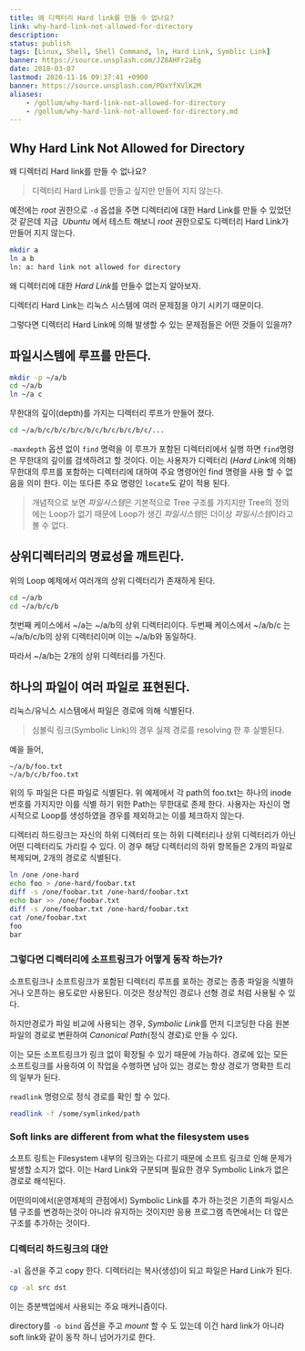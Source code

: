 ```yaml
---
title: 왜 디렉터리 Hard link를 만들 수 없나요?
link: why-hard-link-not-allowed-for-directory
description: 
status: publish
tags: [Linux, Shell, Shell Command, ln, Hard Link, Symblic Link]
banner: https://source.unsplash.com/JZ8AHFr2aEg
date: 2018-03-07
lastmod: 2020-11-16 09:37:41 +0900
banner: https://source.unsplash.com/PDxYfXVlK2M
aliases:
    - /gollum/why-hard-link-not-allowed-for-directory
    - /gollum/why-hard-link-not-allowed-for-directory.md
---
```


## Why Hard Link Not Allowed for Directory
왜 디렉터리 Hard link를 만들 수 없나요?

> 디렉터리 Hard Link를 만들고 싶지만 만들어 지지 않는다. 

예전에는 *root* 권한으로 `-d` 옵셥을 주면 디렉터리에 대한 Hard Link를 만들 수 있었던것 같은데 지금  *Ubuntu* 에서 테스트 해보니 *root* 권한으로도 디렉터리 Hard Link가 만들어 지지 않는다. 
    
```bash    
mkdir a
ln a b
ln: a: hard link not allowed for directory
```

왜 디렉터리에 대한 *Hard Link*를 만들수 없는지 알아보자.
<!--more-->


디렉터리 Hard Link는 리눅스 시스템에 여러 문제점을 야기 시키기 때문이다. 

그렇다면 디렉터리 Hard Link에 의해 발생할 수 있는 문제점들은 어떤 것들이 있을까?

## 파일시스템에 루프를 만든다.
    
```bash    
mkdir -p ~/a/b
cd ~/a/b
ln ~/a c
```

무한대의 깊이(depth)를 가지는 디렉터리 루프가 만들어 졌다. 
    
```bash    
cd ~/a/b/c/b/c/b/c/b/c/b/c/b/c/b/c/...
```
    

`-maxdepth` 옵션 없이 `find` 명력을 이 루프가 포함된 디렉터리에서 실행 하면 `find`명령은 무한대의 깊이를 검색하려고 할 것이다. 이는 사용자가 디렉터리 (*Hard Link*에 의해)무한대의 루프를 포함하는 디렉터리에 대하여 주요 명령어인 find 명령을 사용 할 수 없음을 의미 한다. 이는 또다른 주요 명령인 `locate`도 같이 적용 된다. 

> 개념적으로 보면 *파일시스템*은 기본적으로 Tree 구조를 가지지만 Tree의 정의에는 Loop가 없기 때문에 Loop가 생긴 *파일시스템*은 더이상 *파일시스템*이라고 볼 수 없다. 

## 상위디렉터리의 명료성을 깨트린다.

위의 Loop 예제에서 여러개의 상위 디렉터리가 존재하게 된다. 
    
```bash
cd ~/a/b
cd ~/a/b/c/b
```

첫번째 케이스에서 ~/a는 ~/a/b의 상위 디렉터리이다. 두번째 케이스에서 ~/a/b/c 는 ~/a/b/c/b의 상위 디렉터리이며 이는 ~/a/b와 동일하다. 

따라서 ~/a/b는 2개의 상위 디렉터리를 가진다. 

## 하나의 파일이 여러 파일로 표현된다.

리눅스/유닉스 시스템에서 파일은 경로에 의해 식별된다. 

> 심볼릭 링크(Symbolic Link)의 경우 실제 경로를 resolving 한 후 실별된다. 

예을 들어, 
    
```    
~/a/b/foo.txt
~/a/b/c/b/foo.txt
```
    

위의 두 파일은 다른 파일로 식별된다. 위 예제에서 각 path의 foo.txt는 하나의 inode 번호를 가지지만 이를 식별 하기 위한 Path는 무한대로 존제 한다. 사용자는 자신이 명시적으로 Loop를 생성하였을 경우를 제외하고는 이를 체크하지 않는다. 

디렉터리 하드링크는 자신의 하위 디렉터리 또는 하위 디렉터리나 상위 디렉터리가 아닌 어떤 디렉터리도 가리킬 수 있다. 이 경우 해당 디렉터리의 하위 항목들은 2개의 파일로 복제되며, 2개의 경로로 식별된다. 
    
```bash    
ln /one /one-hard 
echo foo > /one-hard/foobar.txt 
diff -s /one/foobar.txt /one-hard/foobar.txt
echo bar >> /one/foobar.txt 
diff -s /one/foobar.txt /one-hard/foobar.txt 
cat /one/foobar.txt 
foo 
bar
```
    
### 그렇다면 디렉터리에 소프트링크가 어떻게 동작 하는가?

소프트링크나 소프트링크가 포함된 디렉터리 루프를 포하는 경로는 종종 파일을 식별하거나 오픈하는 용도로만 사용된다. 이것은 정상적인 경로나 선형 경로 처럼 사용될 수 있다. 

하지만경로가 파일 비교에 사용되는 경우, *Symbolic Link*를 먼저 디코딩한 다음 원본 파일의 경로로 변환하여 *Canonical Path*(정식 경로)로 만들 수 있다. 

이는 모든 소프트링크가 링크 없이 확장될 수 있기 때문에 가능하다. 경로에 있는 모든 소프트링크를 사용하여 이 작업을 수행하면 남아 있는 경로는 항상 경로가 명확한 트리의 일부가 된다. 

`readlink` 명령으로 정식 경로를 확인 할 수 있다. 
    
```bash    
readlink -f /some/symlinked/path
```
    

### Soft links are different from what the filesystem uses

소프트 링트는 Filesystem 내부의 링크와는 다르기 때문에 소프트 링크로 인해 문제가 발생할 소지가 없다. 이는 Hard Link와 구분되며 필요한 경우 Symbolic Link가 없은 경로로 해석된다.

어떤의미에서(운영제체의 관점에서) Symbolic Link를 추가 하는것은 기존의 파일시스템 구조를 변경하는것이 아니라 유지하는 것이지만 응용 프로그램 측면에서는 더 많은 구조를 추가하는 것이다. 


### 디렉터리 하드링크의 대안

`-al` 옵션을 주고 copy 한다. 디렉터리는 복사(생성)이 되고 파일은 Hard Link가 된다. 
    
```bash    
cp -al src dst
```

이는 증분백업에서 사용되는 주요 매커니즘이다. 

directory를 `-o bind` 옵션을 주고 *mount* 할 수 도 있는데 이건 hard link가 아니라 soft link와 같이 동작 하니 넘어가기로 한다.


